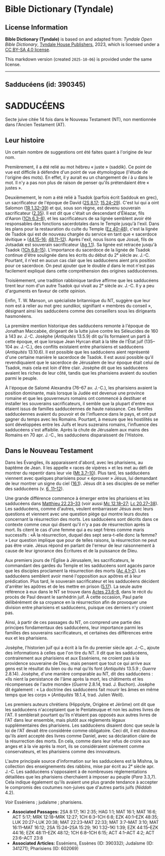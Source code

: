 # Bible Dictionary (Tyndale)

## License Information

**Bible Dictionary (Tyndale)** is based on and adapted from: _Tyndale Open Bible Dictionary_, [Tyndale House Publishers](https://tyndaleopenresources.com/), 2023, which is licensed under a [CC BY-SA 4.0 license](https://creativecommons.org/licenses/by-sa/4.0/legalcode.en).

This markdown version (created `2025-10-06`) is provided under the same license.



--------------------------------

## Sadducéens (id: 390345)

SADDUCÉENS
==========

Secte juive citée 14 fois dans le Nouveau Testament (NT), non mentionnée dans l'Ancien Testament (AT).

Leur histoire
-------------

Un certain nombre de suggestions ont été faites quant à l'origine de leur nom. 

Premièrement, il a été relié au mot hébreu « juste » (saddik). Ce point de vue est difficile à défendre d'un point de vue étymologique (l'étude de l'origine des mots). En effet, il y aurait eu un changement de *i* à *u* dans le mot. Il n'y a pas non plus de raison de penser qu'ils prétendaient être « justes ». 

Deuxièmement, le nom a été relié à Tsadok (parfois écrit Saddouk en grec), un sacrificateur de l'époque de David ([2S 8\.17](https://ref.ly/2Sam8:17); [15\.24–29](https://ref.ly/2Sam15:24-2Sam15:29)). C'est lui qui a oint Salomon ([1R 1\.32–39](https://ref.ly/1Kgs1:32-1Kgs1:39)) et qui, sous son règne, est devenu souverain sacrificateur ([2\.35](https://ref.ly/1Kgs2:35)). Il est dit que c'était un descendant d'Éléazar, fils d'Aaron ([1Ch 6\.3–8](https://ref.ly/1Chr6:3-1Chr6:8)), et les sacrificateurs de sa lignée semblent avoir été responsables des fonctions sacerdotales dans le Temple jusqu'à l'exil. Dans les plans pour la restauration du culte du Temple ([Ez 40–48](https://ref.ly/Ezek40:1-Ezek48:35)), c'est la lignée de Tsadok qui est de nouveau chargée du service en tant que « sacerdoce lévitique » ([44\.15–16](https://ref.ly/Ezek44:15-Ezek44:16); [48\.11–12](https://ref.ly/Ezek48:11-Ezek48:12)). Après l'exil, nous lisons que Josué, fils de Jotsadak est souverain sacrificateur ([Ag 1\.1](https://ref.ly/Hag1:1)). Sa lignée est retracée jusqu'à Tsadok ([1Ch 6\.8–15](https://ref.ly/1Chr6:8-1Chr6:15)). L'importance du sacerdoce de la lignée de Tsadok continue d'être soulignée dans les écrits du début du 2ᵉ siècle av. J.\-C. Pourtant, il n'est en aucun cas clair que les sadducéens aient pris position pour ce sacerdoce. On peut ajouter que le double *d* dans le mot n'est pas facilement expliqué dans cette compréhension des origines sadducéennes.

Troisièmement, une tradition rabbinique tardive affirme que les sadducéens tirent leur nom d'un autre Tsadok qui vivait au 2ᵉ siècle av. J.\-C. Il y a peu d'arguments en faveur de cette opinion.

Enfin, T. W. Manson, un spécialiste britannique du NT, suggère que leur nom est à relier au mot grec *sundikoi,* signifiant « membres du conseil », désignant ainsi les sadducéens comme des conseillers sous les dirigeants hasmonéens.

La première mention historique des sadducéens remonte à l'époque de Jonathan Maccabée, dirigeant de la lutte juive contre les Séleucides de 160 à 143 av. J.\-C. Josèphe (*Antiquités* 13\.5\.9\) dit qu'ils formaient un parti à cette époque, et que lorsque Jean Hyrcan était à la tête de l'État juif (135–104 av. J.\-C.), des conflits existaient entre pharisiens et sadducéens (*Antiquités* 13\.10\.6\). Il est possible que les sadducéens aient représenté d'une certaine manière le sacerdoce de Tsadok. Il est aussi possible qu'il revendiquaient que le sacerdoce de Jérusalem de leur époque était celui de Tsadok, mais cela est loin d'être clair. Josèphe dit que les sadducéens avaient les riches de leur côté, tandis que les pharisiens avaient du soutien parmi le peuple. 

À l'époque de Salomé Alexandra (76–67 av. J.\-C.), les pharisiens avaient la position dominante, mais lorsque la Judée est devenue une province romaine et que les gouverneurs romains ont commencé à destituer et installer les souverains sacrificateurs, il semble que la plupart d'entre eux étaient issus de familles sadducéennes de haute naissance. Ces familles sadducéennes avaient du pouvoir et de l'influence dans le pays, et ont put gagner du temps avec les Romains. Pourtant, à mesure que les hostilités se sont développées entre les Juifs et leurs suzerains romains, l'influence des sadducéens s'est affaiblie. Après la chute de Jérusalem aux mains des Romains en 70 apr. J.\-C., les sadducéens disparaissent de l'Histoire.

Dans le Nouveau Testament
-------------------------

Dans les Évangiles, ils apparaissent d'abord, avec les pharisiens, au baptême de Jean. Il les appelle « races de vipères » et les met au défi de montrer du repentir dans leur vie ([Mt 3\.7–10](https://ref.ly/Matt3:7-Matt3:10)). Plus tard, les sadducéens viennent avec quelques pharisiens pour « éprouver » Jésus, lui demandant de leur montrer un signe du ciel ([16\.1](https://ref.ly/Matt16:1)). Jésus dit à ses disciples de se méfier des sadducéens (v. [6, 11–12](https://ref.ly/Matt16:6,Matt16:11-Matt16:12)).

Une grande différence commence à émerger entre les pharisiens et les sadducéens dans [Matthieu 22\.23–33](https://ref.ly/Matt22:23-Matt22:33) (voir aussi [Mc 12\.18–27](https://ref.ly/Mark12:18-Mark12:27); [Lc 20\.27–38](https://ref.ly/Luke20:27-Luke20:38)). Les sadducéens, comme d'autres, veulent embarrasser Jésus avec leurs questions et viennent avec une question piège qui montre leurs doutes concernant la résurrection des morts. Les sadducéens sont décrits dans ce contexte comme ceux qui disent qu'il n'y a pas de résurrection après la mort. Ils citent le cas d'une femme qui a eu sept frères comme maris successifs : «À la résurrection, duquel des sept sera\-t\-elle donc la femme? » Leur question implique que pour de telles raisons, la résurrection ne peut pas être vraie. Jésus répond en parlant de l'erreur de leur raisonnement à cause de leur ignorance des Écritures et de la puissance de Dieu.

Aux premiers jours de l'Église à Jérusalem, les sacrificateurs, le commandant des gardes du Temple et les sadducéens sont agacés parce que les disciples proclament la résurrection des morts ([Ac 4\.1–2](https://ref.ly/Acts4:1-Acts4:2)). Les sadducéens semblent avoir mené l'opposition aux apôtres et à leur prédication. Plus tard, le souverain sacrificateur et les sadducéens décident d'arrêter les apôtres et de les mettre en prison ([5\.17](https://ref.ly/Acts5:17)). La seule autre référence à eux dans le NT se trouve dans [Actes 23\.6–8](https://ref.ly/Acts23:6-Acts23:8), dans le récit du procès de Paul devant le sanhédrin juif. À cette occasion, Paul parle délibérément de sa croyance en la résurrection afin de provoquer une division entre pharisiens et sadducéens, puisque ces derniers n'y croient pas.

Ainsi, à partir de ces passages du NT, on comprend une partie des principes fondamentaux des sadducéens, leur importance parmi les familles des souverains sacrificateurs, et certaines des différences entre eux et les pharisiens.

Josèphe, l'historien juif qui a écrit à la fin du premier siècle apr. J.\-C., ajoute des informations à celles que l'on tire du NT. Il dit que les sadducéens, contrairement aux pharisiens et aux Esséniens, ne croient pas à la providence souveraine de Dieu, mais pensent que tout ce qui arrive aux gens est le résultat du bien ou du mal qu'ils font (*Antiquités* 13\.5\.9 ; *Guerre* 2\.8\.14\). Josèphe, d'une manière comparable au NT, dit des sadducéens : «Ils nient la persistance de l'âme après la mort, les châtiments et les récompenses de l'autre monde» (*Guerre* 2\.8\.14, trad. J. Buchon). Josèphe dit également : « La doctrine des sadducéens fait mourir les âmes en même temps que les corps » (*Antiquités* 18\.1\.4, trad. Julien Weill). 

Les premiers auteurs chrétiens (Hippolyte, Origène et Jérôme) ont dit que les sadducéens n'acceptaient que le Pentateuque et non les autres livres de l'AT. Il semblerait pourtant qu'ils n'étaient pas opposés aux autres livres de l'AT dans leur ensemble, mais plutôt aux règlements légaux supplémentaires des pharisiens. Les sadducéens disaient donc que seule la loi de l'AT devait être considérée comme obligatoire. Ceci dit, il est douteux qu'ils aient accepté des livres comme Daniel, avec sa déclaration claire de la résurrection des morts. En cela, comme dans leur refus de croire aux anges et à la vie après la mort, ils se considéraient sûrement comme conservateurs, et les pharisiens comme des innovateurs.

L'autre principale source d'information sur les sadducéens est la Mishna, la collection des enseignements des rabbins, mise par écrit au 2ᵉ siècle apr. J.\-C. Les sadducéens s'opposaient à de nombreuses réglementations détaillées que les pharisiens cherchaient à imposer au peuple (*Para* 3\.3,7\). Cela indique également qu'ils avaient une plus grande tendance à accepter le compromis des coutumes non\-juives que d'autres partis juifs (*Niddah* 4\.2\).

*Voir* Esséniens ; judaïsme ; pharisiens.

* **Associated Passages:** 2SA 8:17; 1KI 2:35; HAG 1:1; MAT 16:1; MAT 16:6; ACT 5:17; MRK 12:18–MRK 12:27; 1CH 6:3–1CH 6:8; EZK 40:1–EZK 48:35; LUK 20:27–LUK 20:38; MAT 22:23–MAT 22:33; MAT 3:7–MAT 3:10; MAT 16:11–MAT 16:12; 2SA 15:24–2SA 15:29; 1KI 1:32–1KI 1:39; EZK 44:15–EZK 44:16; EZK 48:11–EZK 48:12; 1CH 6:8–1CH 6:15; ACT 4:1–ACT 4:2; ACT 23:6–ACT 23:8
* **Associated Articles:** Esséniens, Essènes (ID: 390332); Judaïsme (ID: 341271); Pharisiens (ID: 602069)

